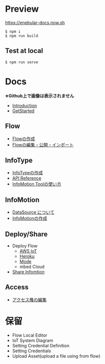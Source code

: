 # Preview

https://enebular-docs.now.sh

```
$ npm i
$ npm run build
```

## Test at local

```
$ npm run serve
```

# Docs

**※Github上で画像は表示されません**

* [Introduction](/ja/INDEX.md)
* [GetStarted](/ja/GetStarted/index.md)

## Flow

* [Flowの作成](/ja/Flow/CreateFlow.md)
* [Flowの編集・公開・インポート](/ja/Flow/EditFlow.md)

## InfoType

* [InfoTypeの作成](/ja/InfoType/CreateInfoType.md)
* [API Reference](/ja/InfoType/APIReference.md)
* [InfoMotion Toolの使い方](/ja/InfoType/InfoMotionTool.md)

## InfoMotion

* [DataSource について](/ja/InfoMotion/CreateDataSource.md)
* [InfoMotionの作成](/ja/InfoMotion/CreateFirstInfoMotion.md)

## Deploy/Share

* Deploy Flow
  * [AWS IoT](/ja/Deploy/DeployFlow/AWSIoT/index.md)
  * [Heroku](/ja/Deploy/DeployFlow/Heroku/index.md)
  * [Mode](/ja/Deploy/DeployFlow/Mode/index.md)
  * mbed Cloud
* [Share Infomtion](/ja/Deploy/ShareInfoMotion/index.md)

## Access

* [アクセス権の編集](/ja/Access/index.md)

# 保留

- Flow Local Editor
- IoT System Diagram
- Setting Credential Definition
- Setting Credentials
- Upload Asset(upload a file using from flow)
